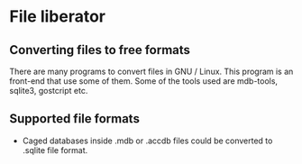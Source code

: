 # File liberator
## Converting files to free formats
There are many programs to convert files in GNU / Linux. This program is an front-end that use some of them.
Some of the tools used are mdb-tools, sqlite3, gostcript etc.
## Supported file formats
* Caged databases inside .mdb or .accdb files could be converted to .sqlite file format.
